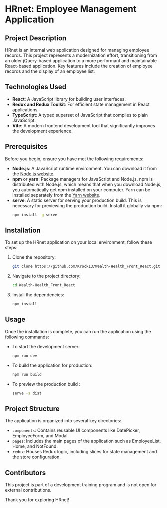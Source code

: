 # HRnet: Employee Management Application

## Project Description

HRnet is an internal web application designed for managing employee records. This project represents a modernization effort, transitioning from an older jQuery-based application to a more performant and maintainable React-based application. Key features include the creation of employee records and the display of an employee list.

## Technologies Used

- **React**: A JavaScript library for building user interfaces.
- **Redux and Redux Toolkit**: For efficient state management in React applications.
- **TypeScript**: A typed superset of JavaScript that compiles to plain JavaScript.
- **Vite**: A modern frontend development tool that significantly improves the development experience.

## Prerequisites

Before you begin, ensure you have met the following requirements:

- **Node.js**: A JavaScript runtime environment. You can download it from the [Node.js website](https://nodejs.org/).
- **npm** or **yarn**: Package managers for JavaScript and Node.js. npm is distributed with Node.js, which means that when you download Node.js, you automatically get npm installed on your computer. Yarn can be installed separately from the [Yarn website](https://yarnpkg.com/).
- **serve**: A static server for serving your production build. This is necessary for previewing the production build. Install it globally via npm:
  ```bash
  npm install -g serve
  ```

## Installation

To set up the HRnet application on your local environment, follow these steps:

1. Clone the repository:
   ```bash
   git clone https://github.com/Krock13/Wealth-Health_Front_React.git
   ```
2. Navigate to the project directory:
   ```bash
   cd Wealth-Health_Front_React
   ```
3. Install the dependencies:
   ```bash
   npm install
   ```

## Usage

Once the installation is complete, you can run the application using the following commands:

- To start the development server:
  ```bash
  npm run dev
  ```
- To build the application for production:
  ```bash
  npm run build
  ```
- To preview the production build :
  ```bash
  serve -s dist
  ```

## Project Structure

The application is organized into several key directories:

- `components`: Contains reusable UI components like DatePicker, EmployeeForm, and Modal.
- `pages`: Includes the main pages of the application such as EmployeeList, Home, and NotFound.
- `redux`: Houses Redux logic, including slices for state management and the store configuration.

## Contributors

This project is part of a development training program and is not open for external contributions.

Thank you for exploring HRnet!
